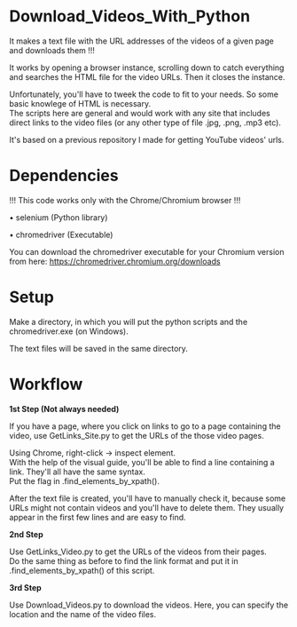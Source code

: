 # Download_Videos_With_Python
It makes a text file with the URL addresses of the videos of a given page and downloads them !!!

It works by opening a browser instance, scrolling down to catch everything and searches the HTML file for the video URLs. Then it closes the instance.

Unfortunately, you'll have to tweek the code to fit to your needs. So some basic knowlege of HTML is necessary.<br /> 
The scripts here are general and would work with any site that includes direct links to the video files (or any other type of file .jpg, .png, .mp3 etc).

It's based on a previous repository I made for getting YouTube videos' urls.

# Dependencies
!!! This code works only with the Chrome/Chromium browser !!!

• selenium (Python library)

• chromedriver (Executable)

You can download the chromedriver executable for your Chromium version from here: https://chromedriver.chromium.org/downloads

# Setup
Make a directory, in which you will put the python scripts and the chromedriver.exe (on Windows).

The text files will be saved in the same directory.

# Workflow
**1st Step (Not always needed)**

If you have a page, where you click on links to go to a page containing the video, use GetLinks_Site.py to get the URLs of the those video pages.

Using Chrome, right-click -> inspect element.<br /> 
With the help of the visual guide, you'll be able to find a line containing a link. They'll all have the same syntax.<br /> 
Put the flag in .find_elements_by_xpath().

After the text file is created, you'll have to manually check it, because some URLs might not contain videos and you'll have to delete them. 
They usually appear in the first few lines and are easy to find.

**2nd Step**

Use GetLinks_Video.py to get the URLs of the videos from their pages.<br /> 
Do the same thing as before to find the link format and put it in .find_elements_by_xpath() of this script.

**3rd Step**

Use Download_Videos.py to download the videos.
Here, you can specify the location and the name of the video files.
